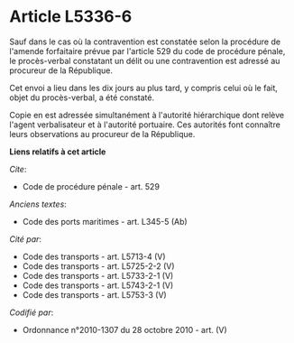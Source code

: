 # Article L5336-6

Sauf dans le cas où la contravention est constatée selon la procédure de l'amende forfaitaire prévue par l'article 529 du
code de procédure pénale, le procès-verbal constatant un délit ou une contravention est adressé au procureur de la
République.

Cet envoi a lieu dans les dix jours au plus tard, y compris celui où le fait, objet du procès-verbal, a été constaté.

Copie en est adressée simultanément à l'autorité hiérarchique dont relève l'agent verbalisateur et à l'autorité portuaire.
Ces autorités font connaître leurs observations au procureur de la République.

**Liens relatifs à cet article**

_Cite_:

  - Code de procédure pénale - art. 529

_Anciens textes_:

  - Code des ports maritimes - art. L345-5 (Ab)

_Cité par_:

  - Code des transports - art. L5713-4 (V)
  - Code des transports - art. L5725-2-2 (V)
  - Code des transports - art. L5733-2-1 (V)
  - Code des transports - art. L5743-2-1 (V)
  - Code des transports - art. L5753-3 (V)

_Codifié par_:

  - Ordonnance n°2010-1307 du 28 octobre 2010 - art. (V)

